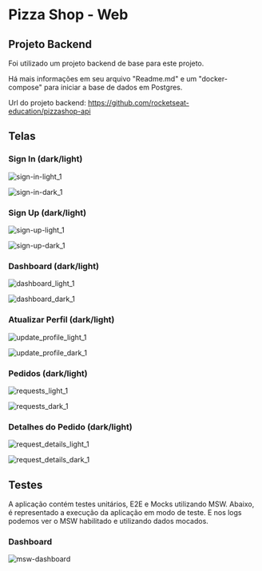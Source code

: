 # Pizza Shop - Web

## Projeto Backend

Foi utilizado um projeto backend de base para este projeto.

Há mais informações em seu arquivo "Readme.md" e um "docker-compose" para iniciar a base de dados em Postgres. 

Url do projeto backend: https://github.com/rocketseat-education/pizzashop-api

## Telas

### Sign In (dark/light)

![sign-in-light_1](https://github.com/user-attachments/assets/4d9b34ba-7eb6-48dd-b7e9-b4251a3d4204)

![sign-in-dark_1](https://github.com/user-attachments/assets/bc13abe2-c352-442a-8754-972f41929515)

### Sign Up (dark/light)

![sign-up-light_1](https://github.com/user-attachments/assets/68fa4f93-1793-4f66-8be1-5d29e51e06b9)

![sign-up-dark_1](https://github.com/user-attachments/assets/294e7240-e57c-49fa-b906-93f41eb2fa5d)

### Dashboard (dark/light)

![dashboard_light_1](https://github.com/user-attachments/assets/3d48835d-7a1a-40f6-b50b-7dae1977fe5b)

![dashboard_dark_1](https://github.com/user-attachments/assets/7df9c1fe-fa94-491c-9b06-d17f2f295698)

### Atualizar Perfil (dark/light)

![update_profile_light_1](https://github.com/user-attachments/assets/fcc50b55-4857-4f64-b0b6-e4bf5c925d33)

![update_profile_dark_1](https://github.com/user-attachments/assets/8a374903-e41d-4f8d-b233-4e4335dc2aca)

### Pedidos (dark/light)

![requests_light_1](https://github.com/user-attachments/assets/6f681cc5-be61-4a67-b20c-f22b534ab21f)

![requests_dark_1](https://github.com/user-attachments/assets/5405ed90-1bbd-4765-a031-4b13b76280ad)

### Detalhes do Pedido (dark/light)

![request_details_light_1](https://github.com/user-attachments/assets/279b216a-726b-4193-a074-610c29931eeb)

![request_details_dark_1](https://github.com/user-attachments/assets/26e57003-78bd-4220-aef7-9075513b13ab)

## Testes

A aplicação contém testes unitários, E2E e Mocks utilizando MSW. Abaixo, é representado a execução da aplicação em modo de teste. E nos logs podemos ver o MSW habilitado e utilizando dados mocados.

### Dashboard

![msw-dashboard](https://github.com/user-attachments/assets/7d18b307-8f39-4c32-9895-9de9b9b38d35)
